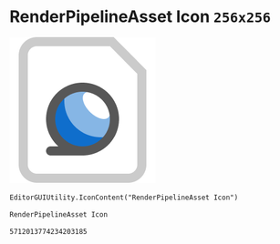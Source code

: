 # RenderPipelineAsset Icon `256x256`
<img src="/img/RenderPipelineAsset%20Icon.png" width=256 height=256>

``` CSharp
EditorGUIUtility.IconContent("RenderPipelineAsset Icon")
```
```
RenderPipelineAsset Icon
```
```
5712013774234203185
```
